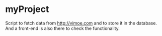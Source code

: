 myProject
=========

Script to fetch data from http://vimoe.com and to store it in the database. And a front-end is also there to check the functionality.